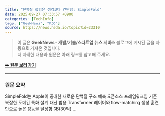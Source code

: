 ```yaml
---
title: "단백질 접힘은 생각보다 간단함: SimpleFold"
date: 2025-09-27 07:33:57 +0900
categories: [TechInfo]
tags: ["GeekNews", "RSS"]
source: https://news.hada.io/topic?id=23310
---
```

> 이 글은 **GeekNews - 개발/기술/스타트업 뉴스 서비스** 블로그에 게시된 글을 자동으로 가져온 것입니다. <br>
> 더 자세한 내용과 원문은 아래 링크를 참고해 주세요.

[**➡️ 원문 보러 가기**](https://news.hada.io/topic?id=23310)

---

### 원문 요약
SimpleFold는 Apple이 공개한 새로운 단백질 구조 예측 오픈소스 프레임워크임 기존 복잡한 도메인 특화 설계 대신 범용 Transformer 레이어와 flow-matching 생성 훈련만으로 높은 성능을 달성함 3B(30억) ...
